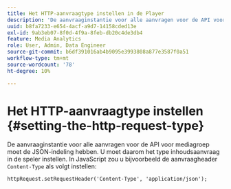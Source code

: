 ```yaml
---
title: Het HTTP-aanvraagtype instellen in de Player
description: 'De aanvraaginstantie voor alle aanvragen voor de API voor streaming media Collection moet de JSON-indeling hebben. Leer hoe u het type inhoudsaanvraag instelt in uw speler. '
uuid: b8fa7233-e654-4acf-a9d7-14158cded13e
exl-id: 9ab3eb07-8f0d-4f9a-8feb-db20c4de3db4
feature: Media Analytics
role: User, Admin, Data Engineer
source-git-commit: b6df391016ab4b9095e3993808a877e3587f0a51
workflow-type: tm+mt
source-wordcount: '78'
ht-degree: 10%

---
```


# Het HTTP-aanvraagtype instellen {#setting-the-http-request-type}

De aanvraaginstantie voor alle aanvragen voor de API voor mediagroep moet de JSON-indeling hebben. U moet daarom het type inhoudsaanvraag in de speler instellen. In JavaScript zou u bijvoorbeeld de aanvraagheader `Content-Type` als volgt instellen:

```
httpRequest.setRequestHeader('Content-Type', 'application/json'); 
```
